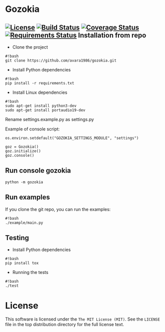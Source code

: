 
Gozokia
=======

[![License](http://img.shields.io/:license-mit-blue.svg)](http://doge.mit-license.org)
[![Build Status](https://travis-ci.org/avara1986/gozokia.svg)](https://travis-ci.org/avara1986/gozokia)
[![Coverage Status](https://coveralls.io/repos/avara1986/gozokia/badge.svg?branch=master&service=github)](https://coveralls.io/github/avara1986/gozokia?branch=master)
[![Requirements Status](https://requires.io/github/avara1986/gozokia/requirements.svg?branch=master)](https://requires.io/github/avara1986/gozokia/requirements/?branch=master)
Installation from repo
----------------------
* Clone the project
```
#!bash
git clone https://github.com/avara1986/gozokia.git
```
* Install Python dependencies
```
#!bash
pip install -r requirements.txt
```
* Install Linux dependencies
```
#!bash
sudo apt-get install python3-dev
sudo apt-get install portaudio19-dev
```

Rename settings.example.py as settings.py

Example of console script:
```
os.environ.setdefault("GOZOKIA_SETTINGS_MODULE", "settings")

goz = Gozokia()
goz.initialize()
goz.console()
```

Run console gozokia
-------------------
```
python -m gozokia
```


Run examples
------------
If you clone the git repo, you can run the examples:

```
#!bash
./example/main.py
```


Testing
-------
* Install Python dependencies
```
#!bash
pip install tox
```
* Running the tests
```
#!bash
./test
```
License
=======

This software is licensed under the `The MIT License (MIT)`. See the ``LICENSE``
file in the top distribution directory for the full license text.